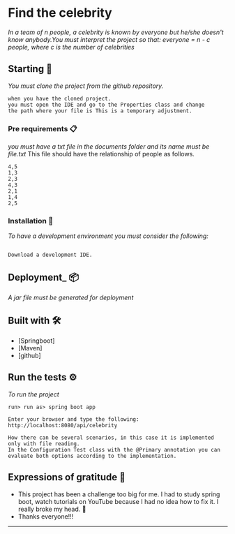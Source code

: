# Find the celebrity

_In a team of n people, a celebrity is known by everyone but he/she doesn't know anybody.You must interpret the project so that: everyone = n - c people, where c is the number of celebrities_

## Starting 🚀

_You must clone the project from the github repository._

```
when you have the cloned project. 
you must open the IDE and go to the Properties class and change 
the path where your file is This is a temporary adjustment.
```

### Pre requirements 📋

_you must have a txt file in the documents folder and its name must be file.txt_
This file should have the relationship of people as follows.

```
4,5
1,3
2,3
4,3
2,1
1,4
2,5
```


### Installation 🔧

_To have a development environment you must consider the following:_


```

Download a development IDE.
```

## Deployment_ 📦

_A jar file must be generated for deployment_

## Built with 🛠️



* [Springboot]
* [Maven]
* [github]

## Run the tests ⚙️

_To run the project_

```
run> run as> spring boot app
```
```
Enter your browser and type the following:  http://localhost:8080/api/celebrity
```
```
How there can be several scenarios, in this case it is implemented only with file reading.
In the Configuration Test class with the @Primary annotation you can evaluate both options according to the implementation.
```





## Expressions of gratitude 🎁

* This project has been a challenge too big for me. I had to study spring boot, watch tutorials on YouTube because I had no idea how to fix it. I really broke my head. 📢
* Thanks everyone!!!

---
